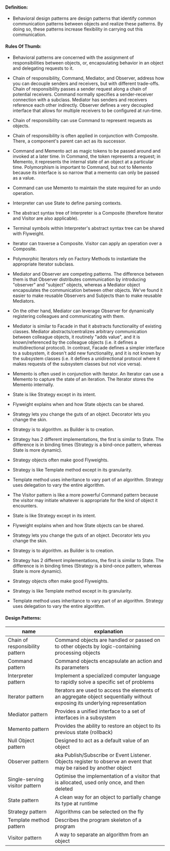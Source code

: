 #### Definition:
+ Behavioral design patterns are design patterns that identify common communication patterns between objects and realize these patterns. By doing so, these patterns increase flexibility in carrying out this communication.

#### Rules Of Thumb:
+ Behavioral patterns are concerned with the assignment of responsibilities between objects, or, encapsulating behavior in an object and delegating requests to it.
+ Chain of responsibility, Command, Mediator, and Observer, address how you can decouple senders and receivers, but with different trade-offs. Chain of responsibility passes a sender request along a chain of potential receivers. Command normally specifies a sender-receiver connection with a subclass. Mediator has senders and receivers reference each other indirectly. Observer defines a very decoupled interface that allows for multiple receivers to be configured at run-time.
+ Chain of responsibility can use Command to represent requests as objects.
+ Chain of responsibility is often applied in conjunction with Composite. There, a component's parent can act as its successor.
+ Command and Memento act as magic tokens to be passed around and invoked at a later time. In Command, the token represents a request; in Memento, it represents the internal state of an object at a particular time. Polymorphism is important to Command, but not to Memento because its interface is so narrow that a memento can only be passed as a value.
+ Command can use Memento to maintain the state required for an undo operation.
+ Interpreter can use State to define parsing contexts.
+ The abstract syntax tree of Interpreter is a Composite (therefore Iterator and Visitor are also applicable).
+ Terminal symbols within Interpreter's abstract syntax tree can be shared with Flyweight.
+ Iterator can traverse a Composite. Visitor can apply an operation over a Composite.
+ Polymorphic Iterators rely on Factory Methods to instantiate the appropriate Iterator subclass.
+ Mediator and Observer are competing patterns. The difference between them is that Observer distributes communication by introducing "observer" and "subject" objects, whereas a Mediator object encapsulates the communication between other objects. We've found it easier to make reusable Observers and Subjects than to make reusable Mediators.
+ On the other hand, Mediator can leverage Observer for dynamically registering colleagues and communicating with them.
+ Mediator is similar to Facade in that it abstracts functionality of existing classes. Mediator abstracts/centralizes arbitrary communication between colleague objects, it routinely "adds value", and it is known/referenced by the colleague objects (i.e. it defines a multidirectional protocol). In contrast, Facade defines a simpler interface to a subsystem, it doesn't add new functionality, and it is not known by the subsystem classes (i.e. it defines a unidirectional protocol where it makes requests of the subsystem classes but not vice versa).
+ Memento is often used in conjunction with Iterator. An Iterator can use a Memento to capture the state of an iteration. The Iterator stores the Memento internally.
+ State is like Strategy except in its intent.
+ Flyweight explains when and how State objects can be shared.

+ Strategy lets you change the guts of an object. Decorator lets you change the skin.
+ Strategy is to algorithm. as Builder is to creation.
+ Strategy has 2 different implementations, the first is similar to State. The difference is in binding times (Strategy is a bind-once pattern, whereas State is more dynamic).
+ Strategy objects often make good Flyweights.
+ Strategy is like Template method except in its granularity.
+ Template method uses inheritance to vary part of an algorithm. Strategy uses delegation to vary the entire algorithm.
+ The Visitor pattern is like a more powerful Command pattern because the visitor may initiate whatever is appropriate for the kind of object it encounters.
+ State is like Strategy except in its intent.
+ Flyweight explains when and how State objects can be shared.
+ Strategy lets you change the guts of an object. Decorator lets you change the skin.
+ Strategy is to algorithm. as Builder is to creation.
+ Strategy has 2 different implementations, the first is similar to State. The difference is in binding times (Strategy is a bind-once pattern, whereas State is more dynamic).
+ Strategy objects often make good Flyweights.
+ Strategy is like Template method except in its granularity.
+ Template method uses inheritance to vary part of an algorithm. Strategy uses delegation to vary the entire algorithm.


#### Design Patterns:
name | explanation | 
--- | --- |
Chain of responsibility pattern| Command objects are handled or passed on to other objects by logic-containing processing objects
Command pattern| Command objects encapsulate an action and its parameters
Interpreter pattern| Implement a specialized computer language to rapidly solve a specific set of problems
Iterator pattern| Iterators are used to access the elements of an aggregate object sequentially without exposing its underlying representation
Mediator pattern| Provides a unified interface to a set of interfaces in a subsystem
Memento pattern| Provides the ability to restore an object to its previous state (rollback)
Null Object pattern| Designed to act as a default value of an object
Observer pattern| aka Publish/Subscribe or Event Listener. Objects register to observe an event that may be raised by another object
Single-serving visitor pattern| Optimise the implementation of a visitor that is allocated, used only once, and then deleted
State pattern| A clean way for an object to partially change its type at runtime
Strategy pattern| Algorithms can be selected on the fly
Template method pattern| Describes the program skeleton of a program
Visitor pattern| A way to separate an algorithm from an object
